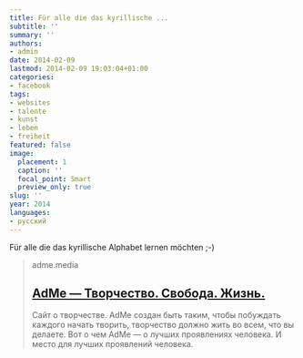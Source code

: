 ```yaml
---
title: Für alle die das kyrillische ...
subtitle: ''
summary: ''
authors:
- admin
date: 2014-02-09
lastmod: 2014-02-09 19:03:04+01:00
categories:
- facebook
tags:
- websites
- talente
- kunst
- leben
- freiheit
featured: false
image:
  placement: 1
  caption: ''
  focal_point: Smart
  preview_only: true
slug: ''
year: 2014
languages:
- русский
---
```


Für alle die das kyrillische Alphabet lernen möchten ;-)
> adme.media
> ## [AdMe — Творчество. Свобода. Жизнь.](http://www.adme.ru/video/azbuka-rossii-629105/)
>
>Сайт о творчестве. AdMe создан быть таким, чтобы побуждать каждого начать творить, творчество должно жить во всем, что вы делаете. Вот о чем AdMe — о лучших проявлениях человека. И место для лучших проявлений человека.